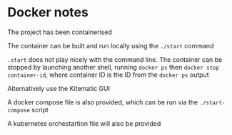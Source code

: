 # Docker notes

The project has been containerised

The container can be built and run locally using the `./start` command

`.start` does not play nicely with the command line. The container can be stopped by launching another shell, running `docker ps` then `docker stop container-id`, where container ID is the ID from the `docker ps` output

Alternatively use the Kitematic GUI

A docker compose file is also provided, which can be run via the `./start-compose` script

A kubernetes orchestartion file will also be provided

